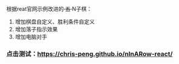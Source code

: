 根据reat官网示例改进的<s> 五 </s> N子棋：
1. 增加棋盘自定义、胜利条件自定义
2. 增加落子指示效果
3. 增加电脑对手

### 点击测试：https://chris-peng.github.io/nInARow-react/
